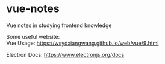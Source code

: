# vue-notes
Vue notes in studying frontend knowledge  

  
Some useful website:  
Vue Usage: https://wsydxiangwang.github.io/web/vue/9.html  
  
Electron Docs: https://www.electronjs.org/docs  

